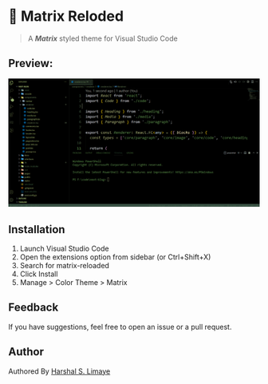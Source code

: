# 💾  Matrix Reloded

> A ***Matrix*** styled theme for Visual Studio Code

## Preview:

![image description](media/matrix-reloaded.gif)

## Installation

1. Launch Visual Studio Code
2. Open the extensions option from sidebar (or Ctrl+Shift+X)
3. Search for matrix-reloaded
4. Click Install
5. Manage > Color Theme > Matrix

## Feedback

If you have suggestions, feel free to open an issue or a pull request.

## Author

Authored By [Harshal S. Limaye](https://harshal.dev)


